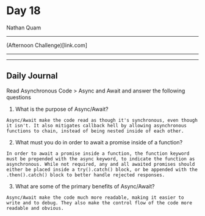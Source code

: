 # Day 18
Nathan Quam

---

(Afternoon Challenge)[link.com]

---
---

## Daily Journal

Read Asynchronous Code > Async and Await and answer the following questions

1. What is the purpose of Async/Await?
```
Async/Await make the code read as though it's synchronous, even though it isn't. It also mitigates callback hell by allowing asynchronous functions to chain, instead of being nested inside of each other.
```

2. What must you do in order to await a promise inside of a function?
```
In order to await a promise inside a function, the function keyword must be prepended with the async keyword, to indicate the function as asynchronous. While not required, any and all awaited promises should either be placed inside a try().catch() block, or be appended with the .then().catch() block to better handle rejected responses.
```

3. What are some of the primary benefits of Async/Await?
```
Async/Await make the code much more readable, making it easier to write and to debug. They also make the control flow of the code more readable and obvious.
```